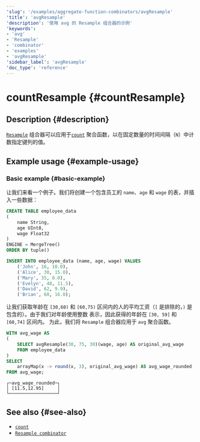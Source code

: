 ```yaml
---
'slug': '/examples/aggregate-function-combinators/avgResample'
'title': 'avgResample'
'description': '使用 avg 的 Resample 组合器的示例'
'keywords':
- 'avg'
- 'Resample'
- 'combinator'
- 'examples'
- 'avgResample'
'sidebar_label': 'avgResample'
'doc_type': 'reference'
---
```



# countResample {#countResample}

## Description {#description}

[`Resample`](/sql-reference/aggregate-functions/combinators#-resample) 
组合器可以应用于[`count`](/sql-reference/aggregate-functions/reference/count)
聚合函数，以在固定数量的时间间隔（`N`）中计数指定键列的值。

## Example usage {#example-usage}

### Basic example {#basic-example}

让我们来看一个例子。我们将创建一个包含员工的 `name`、`age` 和
`wage` 的表，并插入一些数据：

```sql
CREATE TABLE employee_data 
(
    name String,
    age UInt8,
    wage Float32
) 
ENGINE = MergeTree()
ORDER BY tuple()

INSERT INTO employee_data (name, age, wage) VALUES
    ('John', 16, 10.0),
    ('Alice', 30, 15.0),
    ('Mary', 35, 8.0),
    ('Evelyn', 48, 11.5),
    ('David', 62, 9.9),
    ('Brian', 60, 16.0);
```

让我们获取年龄在 `[30,60)` 
和 `[60,75)` 区间内的人的平均工资（`[` 是排除的，`)` 是包含的）。由于我们对年龄使用整数 
表示，因此获得的年龄在 `[30, 59]` 和 `[60,74]` 区间内。 
为此，我们将 `Resample` 组合器应用于 `avg` 聚合函数。

```sql
WITH avg_wage AS
(
    SELECT avgResample(30, 75, 30)(wage, age) AS original_avg_wage
    FROM employee_data
)
SELECT
    arrayMap(x -> round(x, 3), original_avg_wage) AS avg_wage_rounded
FROM avg_wage;
```

```response
┌─avg_wage_rounded─┐
│ [11.5,12.95]     │
└──────────────────┘
```

## See also {#see-also}
- [`count`](/sql-reference/aggregate-functions/reference/count)
- [`Resample combinator`](/sql-reference/aggregate-functions/combinators#-resample)

